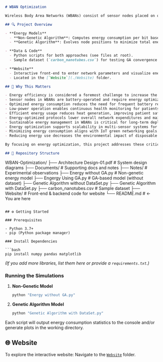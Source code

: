 ```markdown
# WBAN Optimization

Wireless Body Area Networks (WBANs) consist of sensor nodes placed on or around the human body to monitor vital signs and other physiological data. This repository implements and compares energy consumption in WBANs using both non-genetic and genetic algorithms, and provides an interactive website showcasing simulation results.

## 🔍 Project Overview

- **Energy Models**  
  - **Non-Genetic Algorithm**: Computes energy consumption per bit based on a fixed distance and power model.  
  - **Genetic Algorithm**: Evolves node positions to minimize total energy consumption.  

- **Data & Code**  
  - Python scripts for both approaches (see files at root).  
  - Sample dataset (`carbon_nanotubes.csv`) for testing GA convergence.  

- **Website**  
  - Interactive front-end to enter network parameters and visualize energy results.  
  - Located in the [`Website`](./Website) folder.

## 📌 Why This Matters

- Energy efficiency is considered a foremost challenge to increase the lifetime of a WBAN. ([bjbas.springeropen.com](https://bjbas.springeropen.com/articles/10.1186/s43088-020-00064-w?utm_source=chatgpt.com))  
- Sensor nodes in WBANs are battery-operated and require energy optimization to prolong their operational lifespan. ([pmc.ncbi.nlm.nih.gov](https://pmc.ncbi.nlm.nih.gov/articles/PMC9370863/?utm_source=chatgpt.com))  
- Optimized energy consumption reduces the need for frequent battery replacement or recharging, enhancing user comfort and compliance. ([arxiv.org](https://arxiv.org/abs/2109.14546?utm_source=chatgpt.com))  
- Low-power operation enables continuous health monitoring for patients with chronic conditions. ([pmc.ncbi.nlm.nih.gov](https://pmc.ncbi.nlm.nih.gov/articles/PMC8786514/?utm_source=chatgpt.com))  
- Efficient energy usage reduces heat generation, improving patient safety and device reliability. ([link.springer.com](https://link.springer.com/article/10.1007/s11277-023-10361-z?utm_source=chatgpt.com))  
- Energy-optimized protocols lower overall network expenditures and maintenance costs. ([onlinelibrary.wiley.com](https://onlinelibrary.wiley.com/doi/full/10.1002/eng2.12841?utm_source=chatgpt.com))  
- Sustainable energy management in WBANs is critical for long-term deployment in wearable medical devices. ([sciencedirect.com](https://www.sciencedirect.com/science/article/pii/S2352484722005613?utm_source=chatgpt.com))  
- Energy optimization supports scalability in multi-sensor systems for comprehensive physiological monitoring. ([researchgate.net](https://www.researchgate.net/publication/357884276_Energy_Efficiency_and_Reliability_Considerations_in_Wireless_Body_Area_Networks_A_Survey?utm_source=chatgpt.com))  
- Minimizing energy consumption aligns with IoT green networking goals. ([link.springer.com](https://link.springer.com/article/10.1007/s11277-019-06651-0?utm_source=chatgpt.com))  
- Reducing energy use decreases the environmental impact of disposable or short-lived devices. ([arxiv.org](https://arxiv.org/abs/1910.05444?utm_source=chatgpt.com))  

By focusing on energy optimization, this project addresses these critical challenges—extending device lifetime, enhancing patient safety, and supporting sustainable, scalable health monitoring solutions.

## 📁 Repository Structure

```
WBAN-Optimization/
├── Architecture Design-01.pdf    # System design diagrams
├── Documents/                   # Supporting docs and notes
├── Notes/                       # Experimental observations
├── Energy without GA.py         # Non-genetic energy model
├── Engergy Using GA.py          # GA-based model (without dataset)
├── Genetic Algorithm without DataSet.py
├── Genetic Algorithm with DataSet.py
├── carbon_nanotubes.csv         # Sample dataset
├── Website/                     # Front-end & backend code for website
└── README.md                    # ← You are here
```

## ⚙️ Getting Started

### Prerequisites

- Python 3.7+  
- pip (Python package manager)

### Install Dependencies

```bash
pip install numpy pandas matplotlib
```

*(If you add more libraries, list them here or provide a `requirements.txt`.)*

### Running the Simulations

1. **Non-Genetic Model**  
   ```bash
   python "Energy without GA.py"
   ```

2. **Genetic Algorithm Model**  
   ```bash
   python "Genetic Algorithm with DataSet.py"
   ```

Each script will output energy consumption statistics to the console and/or generate plots in the working directory.

## 🌐 Website

To explore the interactive website:
Navigate to the [`Website`](./Website) folder.  

